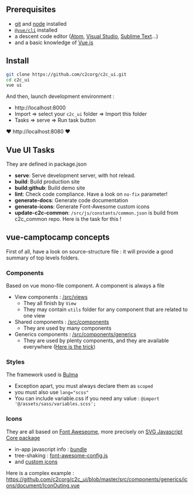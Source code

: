 
## Prerequisites

* [git](https://git-scm.com/) and [node](https://nodejs.org/en/) installed
* [`@vue/cli`](https://cli.vuejs.org/) installed
* a descent code editor ([Atom](https://atom.io/), [Visual Studio](https://visualstudio.microsoft.com), [Sublime Text](https://www.sublimetext.com/)...)
* and a basic knowledge of [Vue.js](https://vuejs.org/)


## Install

```bash
git clone https://github.com/c2corg/c2c_ui.git
cd c2c_ui
vue ui
```

And then, launch development environment :

* http://localhost:8000
* Import => select your `c2c_ui` folder => Import this folder
* Tasks => serve => Run task button

:heart: http://localhost:8080 :heart:


## Vue UI Tasks

They are defined in package.json

* **serve**: Serve development server, with hot relead.
* **build**: Build production site
* **build:github**: Build demo site
* **lint**: Check code compliance. Have a look on `no-fix` parameter!
* **generate-docs**: Generate code documentation
* **generate-icons**: Generate Font-Awesome custom icons
* **update-c2c-common**: `/src/js/constants/common.json` is build from c2c_common repo. Here is the task for this !


## vue-camptocamp concepts

First of all, have a look on source-structure file : it will provide a good summary of top levels folders.


### Components

Based on vue mono-file component. A component is always a file

* View components : [/src/views](https://github.com/c2corg/c2c_ui/tree/master/src/views)
  * They all finish by `View`
  * They may contain `utils` folder for any component that are related to one view
* Shared components : [/src/components](https://github.com/c2corg/c2c_ui/tree/master/src/views)
  * They are used by many components
* Generics components : [/src/components/generics](https://github.com/c2corg/c2c_ui/tree/master/src/views/components/generics)
  * They are used by plenty components, and they are available everywhere ([Here is the trick](https://github.com/c2corg/c2c_ui/tree/master/src/js/vue-plugins/generic-components.js))


### Styles

The framework used is [Bulma](https://bulma.io/)

* Exception apart, you must always declare them as `scoped`
* you must also use `lang="scss"`
* You can include variable.css if you need any value : `@import '@/assets/sass/variables.scss';`


### Icons

They are all based on [Font Aweseome](https://fontawesome.com/), more precisely on [SVG Javascript Core package](https://fontawesome.com/how-to-use/on-the-web/advanced/svg-javascript-core)

* in-app javascript info : [bundle](https://c2corg.github.io/c2c_ui/bundle-analyzis.html)
* tree-shaking : [font-awesome-config.js](https://github.com/c2corg/c2c_ui/blob/master/src/js/vue-plugins/font-awesome-config.js)
* and [custom icons](https://github.com/c2corg/c2c_ui/tree/master/src/assets/font-awesome-custom)

Here is a complex example : https://github.com/c2corg/c2c_ui/blob/master/src/components/generics/icons/document/IconOuting.vue
